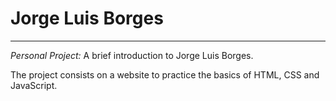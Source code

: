 # Jorge Luis Borges
---

_Personal Project:_ A brief introduction to Jorge Luis Borges.

The project consists on a website to practice the basics of HTML, CSS and JavaScript.
